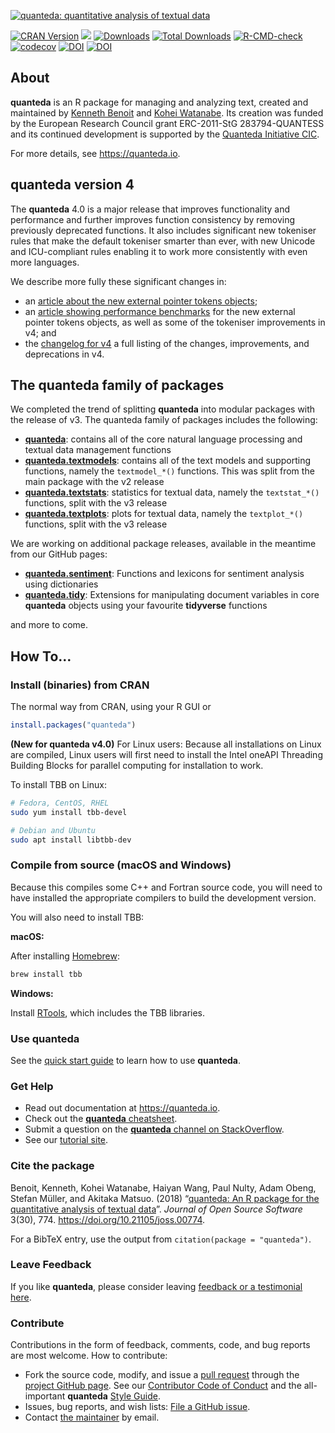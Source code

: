 
[![quanteda: quantitative analysis of textual
data](https://cdn.rawgit.com/quanteda/quanteda/master/images/quanteda_logo.svg)](http://quanteda.io)

<!-- badges: start -->

[![CRAN
Version](https://www.r-pkg.org/badges/version/quanteda)](https://CRAN.R-project.org/package=quanteda)
[![](https://img.shields.io/badge/devel%20version-4.0.0-royalblue.svg)](https://github.com/quanteda/quanteda)
[![Downloads](https://cranlogs.r-pkg.org/badges/quanteda)](https://CRAN.R-project.org/package=quanteda)
[![Total
Downloads](https://cranlogs.r-pkg.org/badges/grand-total/quanteda?color=orange)](https://CRAN.R-project.org/package=quanteda)
[![R-CMD-check](https://github.com/quanteda/quanteda/actions/workflows/check-standard.yaml/badge.svg)](https://github.com/quanteda/quanteda/actions/workflows/check-standard.yaml)
[![codecov](https://codecov.io/gh/quanteda/quanteda/branch/master/graph/badge.svg)](https://app.codecov.io/gh/quanteda/quanteda)
[![DOI](https://zenodo.org/badge/5424649.svg)](https://zenodo.org/badge/latestdoi/5424649)
[![DOI](http://joss.theoj.org/papers/10.21105/joss.00774/status.svg)](https://doi.org/10.21105/joss.00774)
<!-- badges: end -->

## About

**quanteda** is an R package for managing and analyzing text, created
and maintained by [Kenneth Benoit](https://kenbenoit.net) and [Kohei
Watanabe](https://blog.koheiw.net/). Its creation was funded by the
European Research Council grant ERC-2011-StG 283794-QUANTESS and its
continued development is supported by the [Quanteda Initiative
CIC](https://quanteda.org).

For more details, see <https://quanteda.io>.

## **quanteda** version 4

The **quanteda** 4.0 is a major release that improves functionality and
performance and further improves function consistency by removing
previously deprecated functions. It also includes significant new
tokeniser rules that make the default tokeniser smarter than ever, with
new Unicode and ICU-compliant rules enabling it to work more
consistently with even more languages.

We describe more fully these significant changes in:

- an [article about the new external pointer tokens
  objects](https://quanteda.io/articles/pkgdown/tokens_xptr.html);
- an [article showing performance
  benchmarks](https://quanteda.io/articles/pkgdown/benchmarks_xptr.html)
  for the new external pointer tokens objects, as well as some of the
  tokeniser improvements in v4; and
- the [changelog for
  v4](https://github.com/quanteda/quanteda/blob/master/NEWS.md#quanteda-40)
  a full listing of the changes, improvements, and deprecations in v4.

## The **quanteda** family of packages

We completed the trend of splitting **quanteda** into modular packages
with the release of v3. The quanteda family of packages includes the
following:

- [**quanteda**](https://github.com/quanteda/quanteda): contains all of
  the core natural language processing and textual data management
  functions
- [**quanteda.textmodels**](https://github.com/quanteda/quanteda.textmodels):
  contains all of the text models and supporting functions, namely the
  `textmodel_*()` functions. This was split from the main package with
  the v2 release
- [**quanteda.textstats**](https://github.com/quanteda/quanteda.textstats):
  statistics for textual data, namely the `textstat_*()` functions,
  split with the v3 release
- [**quanteda.textplots**](https://github.com/quanteda/quanteda.textplots):
  plots for textual data, namely the `textplot_*()` functions, split
  with the v3 release

We are working on additional package releases, available in the meantime
from our GitHub pages:

- [**quanteda.sentiment**](https://github.com/quanteda/quanteda.sentiment):
  Functions and lexicons for sentiment analysis using dictionaries
- [**quanteda.tidy**](https://github.com/quanteda/quanteda.tidy):
  Extensions for manipulating document variables in core **quanteda**
  objects using your favourite **tidyverse** functions

and more to come.

## How To…

### Install (binaries) from CRAN

The normal way from CRAN, using your R GUI or

``` r
install.packages("quanteda") 
```

**(New for quanteda v4.0)** For Linux users: Because all installations
on Linux are compiled, Linux users will first need to install the Intel
oneAPI Threading Building Blocks for parallel computing for installation
to work.

To install TBB on Linux:

``` bash
# Fedora, CentOS, RHEL
sudo yum install tbb-devel

# Debian and Ubuntu
sudo apt install libtbb-dev
```

### Compile from source (macOS and Windows)

Because this compiles some C++ and Fortran source code, you will need to
have installed the appropriate compilers to build the development
version.

You will also need to install TBB:

**macOS:**

After installing [Homebrew](https://brew.sh):

``` bash
brew install tbb
```

**Windows:**

Install [RTools](https://cran.r-project.org/bin/windows/Rtools/), which
includes the TBB libraries.

### Use **quanteda**

See the [quick start
guide](https://quanteda.io/articles/quickstart.html) to learn how to use
**quanteda**.

### Get Help

- Read out documentation at <https://quanteda.io>.
- Check out the [**quanteda**
  cheatsheet](https://github.com/quanteda/quanteda/blob/master/tests/cheatsheet/quanteda-cheatsheet.pdf).
- Submit a question on the [**quanteda** channel on
  StackOverflow](https://stackoverflow.com/questions/tagged/quanteda).
- See our [tutorial site](https://tutorials.quanteda.io/).

### Cite the package

Benoit, Kenneth, Kohei Watanabe, Haiyan Wang, Paul Nulty, Adam Obeng,
Stefan Müller, and Akitaka Matsuo. (2018) “[quanteda: An R package for
the quantitative analysis of textual
data](https://www.theoj.org/joss-papers/joss.00774/10.21105.joss.00774.pdf)”.
*Journal of Open Source Software* 3(30), 774.
<https://doi.org/10.21105/joss.00774>.

For a BibTeX entry, use the output from
`citation(package = "quanteda")`.

### Leave Feedback

If you like **quanteda**, please consider leaving [feedback or a
testimonial here](https://github.com/quanteda/quanteda/issues/461).

### Contribute

Contributions in the form of feedback, comments, code, and bug reports
are most welcome. How to contribute:

- Fork the source code, modify, and issue a [pull
  request](https://help.github.com/articles/creating-a-pull-request-from-a-fork/)
  through the [project GitHub
  page](https://github.com/quanteda/quanteda). See our [Contributor Code
  of
  Conduct](https://github.com/quanteda/quanteda/blob/master/CONDUCT.md)
  and the all-important **quanteda** [Style
  Guide](https://github.com/quanteda/quanteda/wiki/Style-guide).
- Issues, bug reports, and wish lists: [File a GitHub
  issue](https://github.com/quanteda/quanteda/issues).
- Contact [the maintainer](mailto:kbenoit@lse.ac.uk) by email.
